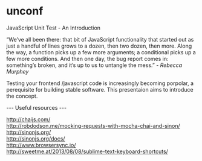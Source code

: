 # unconf
JavaScript Unit Test - An Introduction
<p>
“We’ve all been there: that bit of JavaScript functionality that started out as just a handful of lines grows to a dozen, then two dozen, then more. Along the way, a function picks up a few more arguments; a conditional picks up a few more conditions. And then one day, the bug report comes in: something’s broken, and it’s up to us to untangle the mess.” - <em>Rebecca Murphey</em>
</p>
<p>
Testing your frontend /javascript code is increasingly becoming porpolar, a perequisite for building stable software. This presentaion aims to introduce the concept.
</p>
<p>--- Useful resources ---</p>

http://chaijs.com/ </br>
http://robdodson.me/mocking-requests-with-mocha-chai-and-sinon/ </br>
http://sinonjs.org/ </br>
http://sinonjs.org/docs/ </br>
http://www.browsersync.io/ </br>
http://sweetme.at/2013/08/08/sublime-text-keyboard-shortcuts/ </br>
